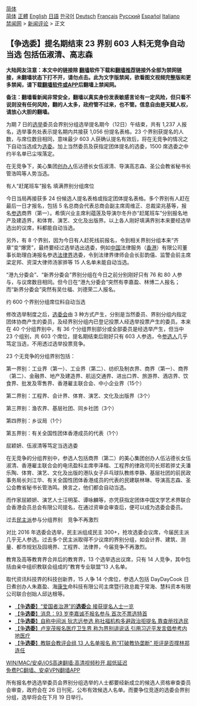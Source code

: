  <!-- 面包屑导航 --> <div class="breadcrumb"><!-- GTranslate: https://gtranslate.io/ -->  <div class="switcher notranslate">  <div class="selected">  <a href="#" onclick="return false;"> 简体</a>  </div>  <div class="option">  <a href="https://www.bannedbook.org" onclick="doGTranslate('zh-CN|zh-CN');jQuery('div.switcher div.selected a').html(jQuery(this).html());return false;" title="简体中文" class="nturl selected"> 简体</a>  <a href="https://www.bannedbook.org/zh-tw/" onclick="doGTranslate('zh-CN|zh-TW');jQuery('div.switcher div.selected a').html(jQuery(this).html());return false;" title="繁體中文" class="nturl"> 正體</a>  <a href="https://www.bannedbook.org/en/" onclick="doGTranslate('zh-CN|en');jQuery('div.switcher div.selected a').html(jQuery(this).html());return false;" title="English" class="nturl"> English</a>  <a href="https://www.bannedbook.org/ja/" onclick="doGTranslate('zh-CN|ja');jQuery('div.switcher div.selected a').html(jQuery(this).html());return false;" title="日本語" class="nturl"> 日語</a>  <a href="https://www.bannedbook.org/ko/" onclick="doGTranslate('zh-CN|ko');jQuery('div.switcher div.selected a').html(jQuery(this).html());return false;" title="한국어" class="nturl"> 한국어</a>  <a href="https://www.bannedbook.org/de/" onclick="doGTranslate('zh-CN|de');jQuery('div.switcher div.selected a').html(jQuery(this).html());return false;" title="Deutsch" class="nturl"> Deutsch</a>  <a href="https://www.bannedbook.org/fr/" onclick="doGTranslate('zh-CN|fr');jQuery('div.switcher div.selected a').html(jQuery(this).html());return false;" title="Français" class="nturl"> Français</a>  <a href="https://www.bannedbook.org/ru/" onclick="doGTranslate('zh-CN|ru');jQuery('div.switcher div.selected a').html(jQuery(this).html());return false;" title="Русский" class="nturl"> Русский</a>  <a href="https://www.bannedbook.org/es/" onclick="doGTranslate('zh-CN|es');jQuery('div.switcher div.selected a').html(jQuery(this).html());return false;" title="Español" class="nturl"> Español</a>  <a href="https://www.bannedbook.org/it/" onclick="doGTranslate('zh-CN|it');jQuery('div.switcher div.selected a').html(jQuery(this).html());return false;" title="Italiano" class="nturl"> Italiano</a>  </div>  </div>      <div class='breadcrumb-sub'><!-- Breadcrumb NavXT 6.3.0 --> <a href="https://www.bannedbook.org/" class="home">禁闻网</a> &gt; <a href="https://www.bannedbook.org/bnews/comments/" class="category">新闻评论</a> &gt; 正文</div></div><h2>【争选委】提名期结束 23 界别 603 人料无竞争自动当选 包括伍淑清、高志森</h2> <p class="notice"><b>大陆网友注意：本文中的链接除 <a href="https://github.com/bannedbook/fanqiang" >翻墙</a>软件下载和<a href="https://github.com/killgcd/justmysocks/blob/master/README.md">翻墙推荐</a>链接外全部为禁网链接，未翻墙状态下打不开，请勿点击。此为文字版禁闻，欲看图文视频完整版和更多禁闻，请下载<a href="https://github.com/bannedbook/fanqiang">翻墙软件或APP</a>后翻墙上禁闻网。</p><p>备注：翻墙看新闻非常安全，翻墙以真实身份发表敏感言论有一定风险，但只看不说则没有任何风险，翻的人太多，政府管不过来，也不管。信息自由是天赋人权，请放心大胆的翻墙。</b></p>  <div class="entry">  <p>为期 7 日的<a href="https://www.bannedbook.org/bnews/tag/%e9%80%89%e4%b8%be/" class="st_tag internal_tag" rel="tag" title="标签 选举 下的日志">选举</a>委员会界别分组选举提名期今（12日）午结束，共有 1,237 人报名，选举事务处表示提名期内共接获 1,056 份提名表格。23 个界别获提名的人数，与席位数目相同，意味最少 603 人获确认提名有效后，将在无竞争的情况之下自动当选成为<a href="https://www.bannedbook.org/bnews/tag/%E9%80%89%E5%A7%94/" class="st_tag internal_tag" rel="tag" title="标签 选委 下的日志">选委</a>。加上当然委员及获指定团体提名的选委，1500 席选委之中约半名单已尘埃落定。</p> <p>在无竞争下，美心集团<a href="https://www.bannedbook.org/bnews/tag/%E5%88%9B%E5%8A%9E%E4%BA%BA/" class="st_tag internal_tag" rel="tag" title="标签 创办人 下的日志">创办人</a>伍沾德长女伍淑清、导演高志森、圣公会教省秘书长管浩鸣等人势当选。</p> <p>有人“赶尾班车”报名 填满界别分组席位</p> <p>今日当局再接获多 24 份候选人提名表格或指定团体提名表格。多个界别有人赶在最后一日才报名，包括 5 名总商会代表总商会副主席周维正、总裁梁兆基等，报名<a href="https://www.bannedbook.org/bnews/tag/%E5%8F%82%E9%80%89/" class="st_tag internal_tag" rel="tag" title="标签 参选 下的日志">参选</a>商界（第一）。希慎兴业主席利蕴莲及导演尔冬升亦“赶尾班车”分别报名地产及建造界，和体育、演艺、文化及出版界。以上各人刚好填满界别本来要经选举选出的议席，料都能自动当选。</p> <p>另外，有 8 个界别，因为今日有人赶死线前报名，令到相关界别分组本来“齐章”变“爆煲”，最终要经过选举选出选委，例如<span class='wp_keywordlink_affiliate'><a href="https://www.bannedbook.org/" title="中国" target="_blank">中国</a></span>法律服务（<a href="https://www.bannedbook.org/bnews/tag/%e9%a6%99%e6%b8%af/" class="st_tag internal_tag" rel="tag" title="标签 香港 下的日志">香港</a>）有限公司董事长助理白涛报名参选<a href="https://www.bannedbook.org/bnews/tag/%E6%B3%95%E5%BE%8B%E7%95%8C/" class="st_tag internal_tag" rel="tag" title="标签 法律界 下的日志">法律界</a>选委，令到法律界律师会会长彭韵僖、监警会前主席梁定邦、资深大律师汤家骅等 15 人名单未能自动当选。</p>  <p>“港九分委会”、“新界分委会”界别分组在今日之前分别刚好只有 76 和 80 人参与，与议席数目相同。但今日在“港九分委会”突然有李嘉盈、林博二人报名；而“新界分委会”突然有吴仕福、刘德荣二人报名。</p> <p>约 600 个界别分组席位料自动当选</p> <p>修改选举制度之后，<a href="https://www.bannedbook.org/bnews/tag/%E9%80%89%E5%A7%94%E4%BC%9A/" class="st_tag internal_tag" rel="tag" title="标签 选委会 下的日志">选委会</a>由 3 种方式产生，分别是当然委员、界别分组内指定团体协商产生的委员，及经界别分组内已登记投票人经选举投票产生的委员。本来在 40 个分组界别中，有 36 个分组界别部分或全部委员是经选举产生，但当中 23 个组别，共 603 个席位，提名期结束后刚好只有 603 人参选，令<a href="https://www.bannedbook.org/bnews/tag/%E5%8F%82%E9%80%89%E4%BA%BA/" class="st_tag internal_tag" rel="tag" title="标签 参选人 下的日志">参选人</a>几乎笃定当选，不用透过选举投票竞争。</p> <p>23 个无竞争的分组界别包括：</p> <p>第一界别：工业界（第一）、工业界（第二）、纺织及制衣界、商界（第一）、商界（第二）、金融界、地产及建造界、航运交通界、进出口界、旅游界、酒店界、饮食界、批发及零售界、香港雇主联合会、中小企业界（15个）</p>  <p>第二界别：工程界、会计界、体育、演艺、文化及出版界（3个）</p> <p>第三界别：渔农界、基层社团、同乡社团（3个）</p> <p>第四界别：乡议局（1个）</p> <p>第五界别：有关全国性团体香港成员的代表（1个）</p> <p>屈颖妍、伍淑清等笃定当选选委</p>  <p>在无竞争的分组界别中，参选人包括商界（第二）的美心集团创办人伍沾德长女伍淑清、香港雇主联合会的电讯盈科主席李泽楷、工程界的律政司司长郑若骅丈夫潘乐陶、体育、演艺、文化及出版的港队女子乒乓球队教练李静、基层社团的前民政事务局长刘江华、有关全国性团体香港成员的代表的民建联林琳、导演高志森、圣公会教省秘书长管浩鸣。换言之，他们都会自动当选。</p> <p>而作家屈颖妍、演艺人士汪明荃、谭咏麟等，亦凭获指定团体中国文学艺术界联合会香港会员总会有限公司提名，在通过资审会审查后，便可以成为选委会委员。</p> <p>过去<a href="https://www.bannedbook.org/bnews/tag/%E6%B0%91%E4%B8%BB%E6%B4%BE/" class="st_tag internal_tag" rel="tag" title="标签 民主派 下的日志">民主派</a>参与分组界别　竞争不再激烈</p> <p>对比 2016 年选委会选举，民主派组成民主 300+，抢攻选委会议席，今届民主派几乎无人参选。过去多个民主派取得不少议席的界别分组，如会计界、建筑、测量、都市规划及园境界、工程界、法律界，今届竞争不再激烈。</p> <p>教育及高等教育界合并后的教育界，13 个选举选出议席，只有 14 人竞争，其中包括由亲中组织教联会组成的“教育专业联盟”13 人名单。</p>  <p>取代资讯科技界的科技创新界，15 人争 14 个席位，参选人包括 DayDayCook 日日煮创办人朱嘉盈、海<span class='wp_keywordlink'><a href="https://www.bannedbook.org/forum2/topic1148.html" title="纪实文学：康生评传" target="_blank">康生</a></span>命科技有限公司主席暨行政总裁于常海、慧科资本有限公司联合创始人邱达根等。</p> <ul class='op-related-articles' title='相关阅读'> <li><a href='https://www.bannedbook.org/bnews/comments/20210813/1605312.html' target='_blank'>【争<b>选委</b>】“爱国者治港”的<b>选委</b>会 接获提名人士一览</a></li> <li><a href='https://www.bannedbook.org/bnews/comments/20210811/1604549.html' target='_blank'>【争<b>选委</b>】消息：93 岁李嘉诚不报名参与 首次不票选特首</a></li> <li><a href='https://www.bannedbook.org/bnews/comments/20210811/1604548.html' target='_blank'>【争<b>选委</b>】自称中间派 狄志远参选 称社福机构多避政治拒提名 靠查册找选民</a></li> <li><a href='https://www.bannedbook.org/bnews/comments/20210811/1604428.html' target='_blank'>【争<b>选委</b>】卢宠茂报名医疗卫生界 称为界别讲说话 引用习近平发言倡参考内地医疗</a></li> <li><a href='https://www.bannedbook.org/bnews/comments/20210809/1603017.html' target='_blank'>【争<b>选委</b>】教联会教评会组 13 人名单报名 称“打破教协垄断” 拒评是否撑林郑连任</a></li> </ul> <p class="texttj"> <a href="https://github.com/bannedbook/fanqiang/wiki/V2ray%E6%9C%BA%E5%9C%BA" target="_blank">WIN/MAC/安卓/iOS高速翻墙:高清视频秒开,超低延迟</a><br/> <a href="https://github.com/bannedbook/fanqiang/wiki/%E7%A6%81%E9%97%BB%E7%BD%91%E5%AE%89%E5%8D%93%E7%BF%BB%E5%A2%99%E6%96%B0%E9%97%BBAPP" target="_blank">免费PC翻墙、安卓VPN翻墙APP</a></p><p>所有报名参选选举委员会界别分组选举的人士都要经新成立的候选人资格审查委员会审查，政府会在 26 日刊宪，公布有效候选人名单。而要争位竞逐的选委会界别分组，选举将会在下月 19 日举行。</p><a name='sharetosocial'></a>  <div style="margin-bottom:5px;padding-bottom:5px;clear:both"> <div id="archive-pix-1" class="banner-ads"> <!-- AuctionX Display platform tag START --> <div id="26318x728x90x621x_ADSLOT2" clicktrack="%%CLICK_URL_ESC%%"></div> <!-- AuctionX Display platform tag END --> </div> <div id="archive-pix-2" class="banner-ads"> <!-- AuctionX Display platform tag START --> <div id="26315x300x250x621x_ADSLOT2" clicktrack="%%CLICK_URL_ESC%%"></div> <!-- AuctionX Display platform tag END --> </div> </div>  <div id="archive-pix-1" class="banner-ads"> <!-- AuctionX Display platform tag START --> <div id="26318x728x90x621x_ADSLOT3" clicktrack="%%CLICK_URL_ESC%%"></div> <!-- AuctionX Display platform tag END --> </div> </div><!--END ENTRY--> 